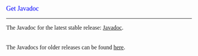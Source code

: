 <font face='Gill Sans MT' size='3'>
<p align='left'><font color='blue' size='4'>
Get Javadoc<br>
</font></p>
<hr />
The Javadoc for the latest stable release: <a href='http://opensftp.googlecode.com/svn/trunk/opensftp/docs/javadocs/index.html'>Javadoc</a>.<br>
<br><br>
The Javadocs for older releases can be found <a href='ReleaseHistory.md'>here</a>.